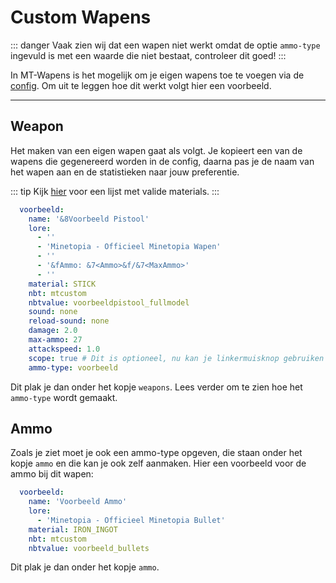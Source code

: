 # Custom Wapens

::: danger
Vaak zien wij dat een wapen niet werkt omdat de optie ``ammo-type`` ingevuld is met een waarde die niet bestaat, controleer dit goed!
:::

In MT-Wapens is het mogelijk om je eigen wapens toe te voegen via de [config](/config/). Om uit te leggen hoe dit werkt volgt hier een voorbeeld.

---

## Weapon

Het maken van een eigen wapen gaat als volgt. Je kopieert een van de wapens die gegenereerd worden in de config, daarna pas je de naam van het wapen aan en de statistieken naar jouw preferentie.

::: tip
Kijk [hier](https://cdn.jazzkuh.com/public/static/MC-MATERIALS-1-12-2.txt) voor een lijst met valide materials.
:::

```yaml
  voorbeeld:
    name: '&8Voorbeeld Pistool'
    lore:
      - ''
      - 'Minetopia - Officieel Minetopia Wapen'
      - ''
      - '&fAmmo: &7<Ammo>&f/&7<MaxAmmo>'
      - ''
    material: STICK
    nbt: mtcustom
    nbtvalue: voorbeeldpistool_fullmodel
    sound: none
    reload-sound: none
    damage: 2.0
    max-ammo: 27
    attackspeed: 1.0
    scope: true # Dit is optioneel, nu kan je linkermuisknop gebruiken om te scopen. Als je dit niet wilt haal je scope: true weg of zet je het op false.
    ammo-type: voorbeeld
```
Dit plak je dan onder het kopje ``weapons``. Lees verder om te zien hoe het ``ammo-type`` wordt gemaakt.

## Ammo
Zoals je ziet moet je ook een ammo-type opgeven, die staan onder het kopje ``ammo`` en die kan je ook zelf aanmaken. Hier een voorbeeld voor de ammo bij dit wapen:

```yaml
  voorbeeld:
    name: 'Voorbeeld Ammo'
    lore:
      - 'Minetopia - Officieel Minetopia Bullet'
    material: IRON_INGOT
    nbt: mtcustom
    nbtvalue: voorbeeld_bullets
```
Dit plak je dan onder het kopje ``ammo``.

